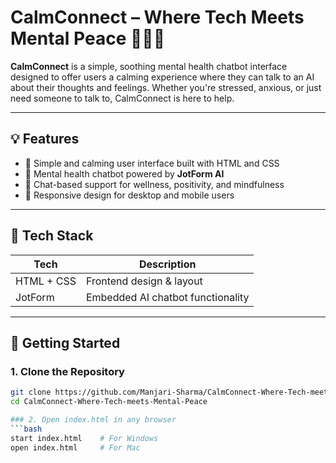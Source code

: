 # CalmConnect – Where Tech Meets Mental Peace 🧘‍♀️💬

**CalmConnect** is a simple, soothing mental health chatbot interface designed to offer users a calming experience where they can talk to an AI about their thoughts and feelings. Whether you're stressed, anxious, or just need someone to talk to, CalmConnect is here to help.

---

## 💡 Features

- 🌿 Simple and calming user interface built with HTML and CSS
- 🤖 Mental health chatbot powered by **JotForm AI**
- 💬 Chat-based support for wellness, positivity, and mindfulness
- 📱 Responsive design for desktop and mobile users

---

## 🔧 Tech Stack

| Tech        | Description                     |
|-------------|---------------------------------|
| HTML + CSS  | Frontend design & layout        |
| JotForm     | Embedded AI chatbot functionality |

---

## 🚀 Getting Started

### 1. Clone the Repository
```bash
git clone https://github.com/Manjari-Sharma/CalmConnect-Where-Tech-meets-Mental-Peace.git
cd CalmConnect-Where-Tech-meets-Mental-Peace

### 2. Open index.html in any browser
```bash
start index.html    # For Windows
open index.html     # For Mac
